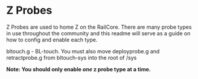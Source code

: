 # Z Probes

Z Probes are used to home Z on the RailCore. There are many probe types in use throughout the community and this readme will serve as a guide on how to config and enable each type. 

bltouch.g - BL-touch. You must also move deployprobe.g and retractprobe.g from bltouch-sys into the root of /sys 

**Note: You should only enable *one* z probe type at a time.**